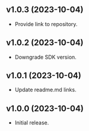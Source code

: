 ## v1.0.3 (2023-10-04)

- Provide link to repository.

## v1.0.2 (2023-10-04)

- Downgrade SDK version.

## v1.0.1 (2023-10-04)

- Update readme.md links.

## v1.0.0 (2023-10-04)

- Initial release.